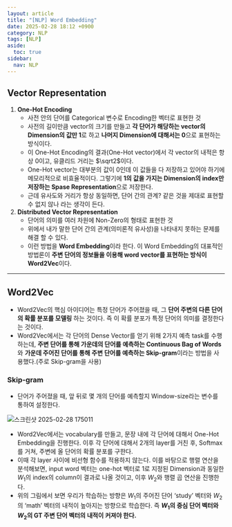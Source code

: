 ```yaml
---
layout: article
title: "[NLP] Word Embedding"
date: 2025-02-28 18:12 +0900
category: NLP
tags: [NLP]
aside:
  toc: true
sidebar:
  nav: NLP
---
```

## Vector Representation

1. **One-Hot Encoding**
    - 사전 안의 단어를 Categorical 변수로 Encoding한 벡터로 표현한 것
    - 사전의 길이만큼 vector의 크기를 만들고 **각 단어가 해당하는 vector의 Dimension의 값만 1**로 하고 **나머지 Dimension에 대해서는 0**으로 표현하는 방식이다.
    - 이 One-Hot Encoding의 결과(One-Hot vector)에서 각 vector의 내적은 항상 0이고, 유클리드 거리는 $\sqrt2$이다.
    - One-Hot vector는 대부분의 값이 0인데 이 값들을 다 저장하고 있어야 하기에 메모리적으로 비효율적이다. 그렇기에 **1의 값을 가지는 Dimension의 index만 저장하는 Spase Representation**으로 저장한다.
    - 근데 유사도와 거리가 항상 동일하면, 단어 간의 관계? 같은 것을 제대로 표현할 수 없지 않나 라는 생각이 든다.
2. **Distributed Vector Representation**
    - 단어의 의미를 여러 차원에 Non-Zero의 형태로 표현한 것
    - 위에서 내가 말한 단어 간의 관계(의미론적 유사성)을 나타내지 못하는 문제를 해결 할 수 있다.
    - 이런 방법을 **Word Embedding**이라 한다. 이 Word Embedding의 대표적인 방법론이 **주변 단어의 정보들을 이용해 word vector를 표현하는 방식이 Word2Vec**이다.

---

## Word2Vec

- Word2Vec의 핵심 아이디어는 특정 단어가 주어졌을 때, 그 **단어 주변의 다른 단어의 확률 분포를 모델링** 하는 것이다. 즉 이 확률 분포가 특정 단어의 의미를 결정한다는 것이다.
- Word2Vec에서는 각 단어의 Dense Vector를 얻기 위해 2가지 예측 task를 수행하는데, **주변 단어를 통해 가운데의 단어를 예측하는 Continuous Bag of Words**와 **가운데 주어진 단어를 통해 주변 단어를 예측하는 Skip-gram**이라는 방법을 사용했다.(주로 Skip-gram을 사용)

### Skip-gram

- 단어가 주어졌을 때, 앞 뒤로 몇 개의 단어를 예측할지 Window-size라는 변수를 통하여 설정한다.

![스크린샷 2025-02-28 175011](https://github.com/user-attachments/assets/28bdd6b4-2b9e-491c-8158-d21d673c0a0d)

- Word2Vec에서는 vocabulary를 만들고, 문장 내에 각 단어에 대해서 One-Hot Embedding을 진행한다. 이후 각 단어에 대해서 2개의 layer를 거친 후, Softmax를 거쳐, 주변에 올 단어의 확률 분포를 구한다.
- 이때 각 layer 사이에 비선형 함수를 적용하지 않는다. 이를 바탕으로 행렬 연산을 분석해보면, input word 벡터는 one-hot 벡터로 1로 지정된 Dimension과 동일한 $W_{1}$의 index의 column이 결과로 나올 것이고, 이후 $W_2$와 행렬 곱 연산을 진행한다.
- 위의 그림에서 보면 우리가 학습하는 방향은 $W_1$의 주어진 단어 ‘study’ 벡터와 $W_2$의 ‘math’ 벡터의 내적이 높아지는 방향으로 학습한다. 즉  **$W_1$의 중심 단어 벡터와 $W_2$의 GT 주변 단어 벡터의 내적이 커져야 한다.**
